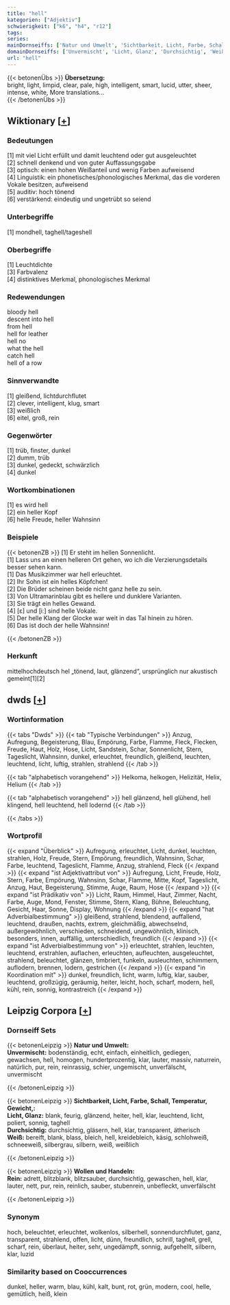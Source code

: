 ```yaml
---
title: "hell"
kategorien: ["Adjektiv"]
schwierigkeit: ["k6", "h4", "r12"]
tags:
series:
mainDornseiffs: ['Natur und Umwelt', 'Sichtbarkeit, Licht, Farbe, Schall, Temperatur, Gewicht,', 'Wollen und Handeln']
domainDornseiffs: ['Unvermischt', 'Licht, Glanz', 'Durchsichtig', 'Weiß', 'Rein']
url: "hell"
---
```


{{< betonenÜbs >}}
**Übersetzung:**  
bright, light, limpid, clear, pale, high, intelligent, smart, lucid, utter, sheer, intense, white, More translations...  
{{< /betonenÜbs >}}

## Wiktionary [[+](https://de.wiktionary.org/wiki/hell)]

### Bedeutungen
[1] mit viel Licht erfüllt und damit leuchtend oder gut ausgeleuchtet  
[2] schnell denkend und von guter Auffassungsgabe  
[3] optisch: einen hohen Weißanteil und wenig Farben aufweisend  
[4] Linguistik: ein phonetisches/phonologisches Merkmal, das die vorderen Vokale besitzen, aufweisend  
[5] auditiv: hoch tönend  
[6] verstärkend: eindeutig und ungetrübt so seiend  

### Unterbegriffe
[1] mondhell, taghell/tageshell  

### Oberbegriffe
[1] Leuchtdichte  
[3] Farbvalenz  
[4] distinktives Merkmal, phonologisches Merkmal  

### Redewendungen
bloody hell  
descent into hell  
from hell  
hell for leather  
hell no  
what the hell  
catch hell  
hell of a row  

### Sinnverwandte
[1] gleißend, lichtdurchflutet  
[2] clever, intelligent, klug, smart  
[3] weißlich  
[6] eitel, groß, rein  

### Gegenwörter
[1] trüb, finster, dunkel  
[2] dumm, trüb  
[3] dunkel, gedeckt, schwärzlich  
[4] dunkel  

### Wortkombinationen
[1] es wird hell  
[2] ein heller Kopf  
[6] helle Freude, heller Wahnsinn  

### Beispiele
{{< betonenZB >}}
[1] Er steht im hellen Sonnenlicht.  
[1] Lass uns an einen helleren Ort gehen, wo ich die Verzierungsdetails besser sehen kann.  
[1] Das Musikzimmer war hell erleuchtet.  
[2] Ihr Sohn ist ein helles Köpfchen!  
[2] Die Brüder scheinen beide nicht ganz helle zu sein.  
[3] Von Ultramarinblau gibt es hellere und dunklere Varianten.  
[3] Sie trägt ein helles Gewand.  
[4] [ɛ] und [iː] sind helle Vokale.  
[5] Der helle Klang der Glocke war weit in das Tal hinein zu hören.  
[6] Das ist doch der helle Wahnsinn!  

{{< /betonenZB >}}
### Herkunft
mittelhochdeutsch hel „tönend, laut, glänzend“, ursprünglich nur akustisch gemeint[1][2]  



## dwds [[+](https://www.dwds.de/wb/hell)]

### Wortinformation
{{< tabs "Dwds" >}}
{{< tab "Typische Verbindungen" >}}
Anzug, Aufregung, Begeisterung, Blau, Empörung, Farbe, Flamme, Fleck, Flecken, Freude, Haut, Holz, Hose, Licht, Sandstein, Schar, Sonnenlicht, Stern, Tageslicht, Wahnsinn, dunkel, erleuchtet, freundlich, gleißend, leuchten, leuchtend, licht, luftig, strahlen, strahlend
{{< /tab >}}

{{< tab "alphabetisch vorangehend" >}}
Helkoma, helkogen, Helizität, Helix, Helium
{{< /tab >}}

{{< tab "alphabetisch vorangehend" >}}
hell glänzend, hell glühend, hell klingend, hell leuchtend, hell lodernd
{{< /tab >}}

{{< /tabs >}}

### Wortprofil
{{< expand "Überblick" >}} Aufregung, erleuchtet, Licht, dunkel, leuchten, strahlen, Holz, Freude, Stern, Empörung, freundlich, Wahnsinn, Schar, Farbe, leuchtend, Tageslicht, Flamme, Anzug, strahlend, Fleck {{< /expand >}}
{{< expand "ist Adjektivattribut von" >}} Aufregung, Licht, Freude, Holz, Stern, Farbe, Empörung, Wahnsinn, Schar, Flamme, Mitte, Kopf, Tageslicht, Anzug, Haut, Begeisterung, Stimme, Auge, Raum, Hose {{< /expand >}}
{{< expand "ist Prädikativ von" >}} Licht, Raum, Himmel, Haut, Zimmer, Nacht, Farbe, Auge, Mond, Fenster, Stimme, Stern, Klang, Bühne, Beleuchtung, Gesicht, Haar, Sonne, Display, Wohnung {{< /expand >}}
{{< expand "hat Adverbialbestimmung" >}} gleißend, strahlend, blendend, auffallend, leuchtend, draußen, nachts, extrem, gleichmäßig, abwechselnd, außergewöhnlich, verschieden, schneidend, ungewöhnlich, klinisch, besonders, innen, auffällig, unterschiedlich, freundlich {{< /expand >}}
{{< expand "ist Adverbialbestimmung von" >}} erleuchtet, strahlen, leuchten, leuchtend, erstrahlen, auflachen, erleuchten, aufleuchten, ausgeleuchtet, strahlend, beleuchtet, glänzen, timbriert, funkeln, ausleuchten, schimmern, auflodern, brennen, lodern, gestrichen {{< /expand >}}
{{< expand "in Koordination mit" >}} dunkel, freundlich, licht, warm, luftig, klar, sauber, leuchtend, großzügig, geräumig, heiter, leicht, hoch, scharf, modern, hell, kühl, rein, sonnig, kontrastreich {{< /expand >}}

## Leipzig Corpora [[+](https://corpora.uni-leipzig.de/en/res?word=hell&corpusId=deu_newscrawl-public_2018)]

### Dornseiff Sets
{{< betonenLeipzig >}}
**Natur und Umwelt:**  
**Unvermischt:** bodenständig, echt, einfach, einheitlich, gediegen, gewachsen, hell, homogen, hundertprozentig, klar, lauter, massiv, naturrein, natürlich, pur, rein, reinrassig, schier, ungemischt, unverfälscht, unvermischt  

{{< /betonenLeipzig >}}


{{< betonenLeipzig >}}
**Sichtbarkeit, Licht, Farbe, Schall, Temperatur, Gewicht,:**  
**Licht, Glanz:** blank, feurig, glänzend, heiter, hell, klar, leuchtend, licht, poliert, sonnig, taghell  
**Durchsichtig:** durchsichtig, gläsern, hell, klar, transparent, ätherisch  
**Weiß:** bereift, blank, blass, bleich, hell, kreidebleich, käsig, schlohweiß, schneeweiß, silbergrau, silbern, weiß, weißlich  

{{< /betonenLeipzig >}}


{{< betonenLeipzig >}}
**Wollen und Handeln:**  
**Rein:** adrett, blitzblank, blitzsauber, durchsichtig, gewaschen, hell, klar, lauter, nett, pur, rein, reinlich, sauber, stubenrein, unbefleckt, unverfälscht  

{{< /betonenLeipzig >}}

### Synonym
hoch, beleuchtet, erleuchtet, wolkenlos, silberhell, sonnendurchflutet, ganz, transparent, strahlend, offen, licht, dünn, freundlich, schrill, taghell, grell, scharf, rein, überlaut, heiter, sehr, ungedämpft, sonnig, aufgehellt, silbern, klar, luzid


### Similarity based on Cooccurrences
dunkel, heller, warm, blau, kühl, kalt, bunt, rot, grün, modern, cool, helle, gemütlich, heiß, klein

